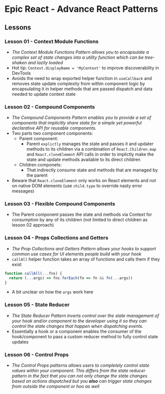 # Epic React - Advance React Patterns

## Lessons

### Lesson 01 - Context Module Functions

- *The Context Module Functions Pattern allows you to encapsulate a complex set of state changes into a utility function which can be tree-shaken and lazily loaded*
- Hot tip: `Context.displayName = 'MyContext'` to improve discoverability in DevTools
- Avoids the need to wrap exported helper function in `useCallback` and removes state update complexity from within component logic by encapsulating it in helper methods that are passed dispatch and data needed to update context state

### Lesson 02 - Compound Components

- *The Compound Components Pattern enables you to provide a set of components that implicitly share state for a simple yet powerful declarative API for reusable components.*
- Two parts two component components:
  - Parent component:
    - Parent `explictly` manages the state and passes it and updater methods to its children via a combination of `React.Children.map` and `React.cloneElement` API calls in order to implictly make the state and update methods available to its direct children
  - Children componets:
    - That indirectly consume state and methods that are managed by the parent
- Beware that `React.cloneElement` only works on React elements and not on native DOM elements (use `child.type` to override nasty error messages)

### Lesson 03 - Flexible Compound Components

- The Parent component passes the state and methods via Context for consumption by any of its children (not limited to direct children as lesson 02 approach)

### Lesson 04 - Props Collections and Getters

- *The Prop Collections and Getters Pattern allows your hooks to support common use cases for UI elements people build with your hook*
- `callAll` helper function takes an array of functions and calls them if they exist

```javascript
function callAll(...fns) {
  return (...args) => fns.forEach(fn => fn && fn(...args))
}
```

- A bit unclear on how the `args` work here


### Lesson 05 - State Reducer

- *The State Reducer Pattern inverts control over the state management of your hook and/or component to the developer using it so they can control the state changes that happen when dispatching events.*
- Essentially a hook or a component enables the consumer of the hook/component to pass a custom reducer method to fully control state updates

### Lesson 06 - Control Props

- *The Control Props patterns allows users to completely control state values within your component. This differs from the state reducer pattern in the fact that you can not only change the state changes based on actions dispatched but you **also** can trigger state changes from outside the component or hoo as well*

